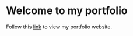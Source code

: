 # Welcome to my portfolio

Follow this [link](https://breponte.github.io/portfolio/) to view my portfolio website.